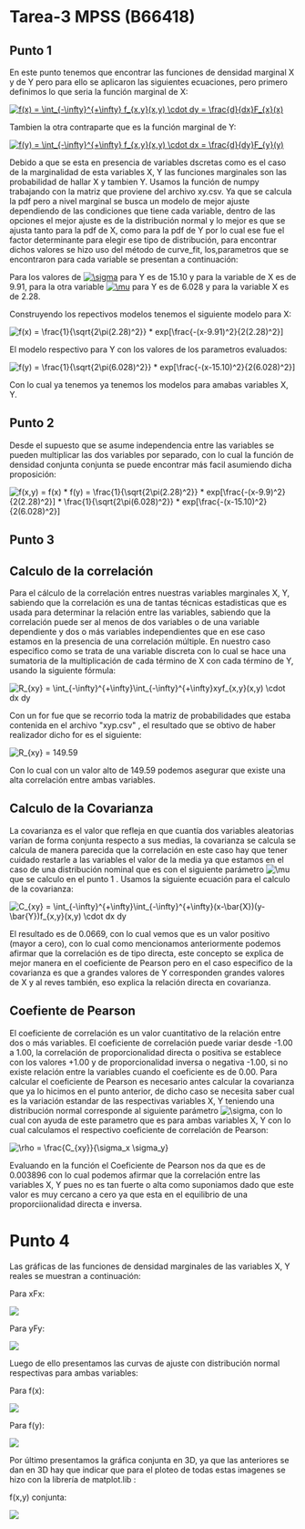 # Tarea-3 MPSS (B66418)
## Punto 1
En este punto tenemos que encontrar las funciones de densidad marginal X y de Y pero para ello se aplicaron las siguientes ecuaciones, pero 
primero definimos lo que seria la función marginal de X: 

<a href="https://www.codecogs.com/eqnedit.php?latex=f(x)&space;=&space;\int_{-\infty}^{&plus;\infty}&space;f_{x,y}(x,y)&space;\cdot&space;dy&space;=&space;\frac{d}{dx}F_{x}(x)" target="_blank"><img src="https://latex.codecogs.com/svg.latex?f(x)&space;=&space;\int_{-\infty}^{&plus;\infty}&space;f_{x,y}(x,y)&space;\cdot&space;dy&space;=&space;\frac{d}{dx}F_{x}(x)" title="f(x) = \int_{-\infty}^{+\infty} f_{x,y}(x,y) \cdot dy = \frac{d}{dx}F_{x}(x)" /></a> 

Tambien la otra contraparte que es la función marginal de Y: 

<a href="https://www.codecogs.com/eqnedit.php?latex=f(y)&space;=&space;\int_{-\infty}^{&plus;\infty}&space;f_{x,y}(x,y)&space;\cdot&space;dx&space;=&space;\frac{d}{dy}F_{y}(y)" target="_blank"><img src="https://latex.codecogs.com/svg.latex?f(y)&space;=&space;\int_{-\infty}^{&plus;\infty}&space;f_{x,y}(x,y)&space;\cdot&space;dx&space;=&space;\frac{d}{dy}F_{y}(y)" title="f(y) = \int_{-\infty}^{+\infty} f_{x,y}(x,y) \cdot dx = \frac{d}{dy}F_{y}(y)" /></a>

Debido a que se esta en presencia de variables dscretas como es el caso de la marginalidad de esta variables X, Y las funciones marginales son las probabilidad de hallar X y tambien Y. Usamos la función de numpy trabajando con la matriz que proviene del archivo xy.csv. Ya que se calcula la pdf pero a nivel marginal se busca un modelo de mejor ajuste dependiendo de las condiciones que tiene cada variable, dentro de las opciones el mejor ajuste es de la distribución normal y lo mejor es que se ajusta tanto para la pdf de X, como para la pdf de Y por lo cual ese fue el factor determinante para elegir ese tipo de distribución, para encontrar dichos valores se hizo uso del método de curve_fit, los,parametros que se encontraron para cada variable se presentan a continuación:

Para los valores de <a href="https://www.codecogs.com/eqnedit.php?latex=\sigma" target="_blank"><img src="https://latex.codecogs.com/svg.latex?\sigma" title="\sigma" /></a> para Y es de 15.10 y para la variable de X es de 9.91, para la otra variable <a href="https://www.codecogs.com/eqnedit.php?latex=\mu" target="_blank"><img src="https://latex.codecogs.com/svg.latex?\mu" title="\mu" /></a> para Y es de 6.028 y para la variable X es de 2.28.


Construyendo los repectivos modelos tenemos el siguiente modelo para X:

<img src="https://latex.codecogs.com/gif.latex?f(x)&space;=&space;\frac{1}{\sqrt{2\pi(2.28)^2}}&space;*&space;exp[\frac{-(x-9.91)^2}{2(2.28)^2}]" title="f(x) = \frac{1}{\sqrt{2\pi(2.28)^2}} * exp[\frac{-(x-9.91)^2}{2(2.28)^2}]" />

El modelo respectivo para Y con los valores de los parametros evaluados:

<img src="https://latex.codecogs.com/gif.latex?f(y)&space;=&space;\frac{1}{\sqrt{2\pi(6.028)^2}}&space;*&space;exp[\frac{-(x-15.10)^2}{2(6.028)^2}]" title="f(y) = \frac{1}{\sqrt{2\pi(6.028)^2}} * exp[\frac{-(x-15.10)^2}{2(6.028)^2}]" />

Con lo cual ya tenemos ya tenemos los modelos para amabas variables X, Y.

## Punto 2
Desde el supuesto que se asume independencia entre las variables se pueden multiplicar las dos variables por separado, con lo cual la función de densidad conjunta conjunta se puede encontrar más facil asumiendo dicha proposición:

<img src="https://latex.codecogs.com/gif.latex?f(x,y)&space;=&space;f(x)&space;*&space;f(y)&space;=&space;\frac{1}{\sqrt{2\pi(2.28)^2}}&space;*&space;exp[\frac{-(x-9.91)^2}{2(2.28)^2}]&space;*&space;\frac{1}{\sqrt{2\pi(6.028)^2}}&space;*&space;exp[\frac{-(x-15.10)^2}{2(6.028)^2}]" title="f(x,y) = f(x) * f(y) = \frac{1}{\sqrt{2\pi(2.28)^2}} * exp[\frac{-(x-9.9)^2}{2(2.28)^2}] * \frac{1}{\sqrt{2\pi(6.028)^2}} * exp[\frac{-(x-15.10)^2}{2(6.028)^2}]" />

## Punto 3
## Calculo de la correlación
Para el cálculo de la correlación entres nuestras variables marginales X, Y, sabiendo que la correlación es una de tantas técnicas estadisticas que es usada para determinar la relación entre las variables, sabiendo que la correlación puede ser al menos de dos variables o de una variable dependiente y dos o más variables independientes que en ese caso estamos en la presencia de una correlación múltiple. En nuestro caso especifico como se trata de una variable discreta con lo cual se hace una sumatoria de la multiplicación de cada término de X con cada término de Y, usando la siguiente fórmula:

<img src="https://latex.codecogs.com/gif.latex?R_{xy}&space;=&space;\int_{-\infty}^{&plus;\infty}\int_{-\infty}^{&plus;\infty}xyf_{x,y}(x,y)&space;\cdot&space;dx&space;dy" title="R_{xy} = \int_{-\infty}^{+\infty}\int_{-\infty}^{+\infty}xyf_{x,y}(x,y) \cdot dx dy" />


Con un for fue que se recorrio toda la matriz de probabilidades que estaba contenida en el archivo "xyp.csv" , el resultado que se obtivo de haber realizador dicho for es el siguiente: 

<img src="https://latex.codecogs.com/gif.latex?\inline&space;R_{xy}&space;=&space;149.59" title="R_{xy} = 149.59" />

Con lo cual con un valor alto de 149.59 podemos asegurar que existe una alta correlación entre ambas variables.

## Calculo de la Covarianza
La covarianza es el valor que refleja en que cuantía dos variables aleatorias varían de forma conjunta respecto a sus medias, la covarianza se calcula se calcula de manera parecida que la correlación en este caso hay que tener cuidado restarle a las variables el valor de la media ya que estamos en el caso de una distribución nominal que es con el siguiente parámetro  <img src="https://latex.codecogs.com/gif.latex?\mu" title="\mu" /> que se calculo en el punto 1 . Usamos la siguiente ecuación para el calculo de la covarianza:

<img src="https://latex.codecogs.com/gif.latex?C_{xy}&space;=&space;\int_{-\infty}^{&plus;\infty}\int_{-\infty}^{&plus;\infty}(x-\bar{X})(y-\bar{Y})f_{x,y}(x,y)&space;\cdot&space;dx&space;dy" title="C_{xy} = \int_{-\infty}^{+\infty}\int_{-\infty}^{+\infty}(x-\bar{X})(y-\bar{Y})f_{x,y}(x,y) \cdot dx dy" />

El resultado es de 0.0669, con lo cual vemos que es un valor positivo (mayor a cero), con lo cual como mencionamos anteriormente podemos afirmar que la correlación es de tipo directa, este concepto se explica de mejor manera en el coeficiente de Pearson pero en el caso especifico de la covarianza es que a grandes valores de Y corresponden grandes valores de X y al reves también, eso explica la relación directa en covarianza.



## Coefiente de Pearson
El coeficiente de correlación es un valor cuantitativo de la relación entre dos o más variables. El coeficiente de correlación puede variar desde -1.00 a 1.00, la correlación de proporcionalidad directa o positiva se establece con los valores +1.00 y de proporcionalidad inversa o negativa -1.00, si no existe relación entre la variables cuando el coeficiente es de 0.00. Para calcular el coeficiente de Pearson es necesario antes calcular la covarianza que ya lo hicimos en el punto anterior, de dicho caso se necesita saber cual es la variación estandar  de las respectivas variables X, Y teniendo una distribución normal corresponde al siguiente parámetro <img src="https://latex.codecogs.com/gif.latex?\sigma" title="\sigma" />, con lo cual con ayuda de este parametro que es para ambas variables X, Y con lo cual calculamos el respectivo coeficiente de correlación de Pearson: 

<img src="https://latex.codecogs.com/gif.latex?\rho&space;=&space;\frac{C_{xy}}{\sigma_x&space;\sigma_y}" title="\rho = \frac{C_{xy}}{\sigma_x \sigma_y}" />

Evaluando en la función el Coeficiente de Pearson nos da que es de 0.003896 con lo cual podemos afirmar que la correlación entre las variables X, Y pues no es tan fuerte o alta como suponiamos dado que este valor es muy cercano a cero ya que esta en el equilibrio de una proporciionalidad directa e inversa. 

# Punto 4 
Las  gráficas de las funciones de densidad marginales de las variables X, Y reales se muestran a continuación: 

Para xFx:

![](https://github.com/javiersaca17/Tarea-3/blob/master/xfx_pdf%20real.png)

Para yFy:

![](https://github.com/javiersaca17/Tarea-3/blob/master/yfy_pdf%20real.png)

Luego de ello presentamos las curvas de ajuste con distribución normal respectivas para ambas variables:

Para f(x):

![](https://github.com/javiersaca17/Tarea-3/blob/master/f(x)_pdf%20con%20ajuste.png)

Para f(y):

![](https://github.com/javiersaca17/Tarea-3/blob/master/f(y)_pdf%20con%20ajuste.png)

Por último presentamos la gráfica conjunta en 3D, ya que las anteriores se dan en 3D hay que indicar que para el ploteo de todas estas imagenes se hizo con la librería de matplot.lib : 

f(x,y) conjunta: 

![](https://github.com/javiersaca17/Tarea-3/blob/master/f(x%2Cy)_pdf%20conjunta.png)



